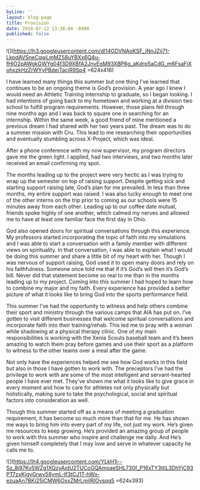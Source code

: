 ```yaml
---
byLine: ''
layout: blog-page
title: Provision
date: 2018-07-12 13:38:04 -0400
published: false
---
```

![](https://lh3.googleusercontent.com/dI14GDVNAoKSF_jNnJZij71-LkpdAVSneCqwLmMZ58uYBXx6Q4u-fHlO2pAWgkGWYg04f3D9XBfA2JnvEgM93XBP6g_aKdrp5aCdG_m6FsaFjXohxzkHzZrWYyPBdeiTacjR9Sp4 =624x416)  

I have learned many things this summer but one thing I’ve learned that continues to be an ongoing theme is God’s provision. A year ago I knew I would need an Athletic Training internship to graduate, so I began looking. I had intentions of going back to my hometown and working at a division two school to fulfill program requirements. However, those plans fell through nine months ago and I was back to square one in searching for an internship. Within the same week, a good friend of mine mentioned a previous dream I had shared with her two years past. The dream was to do a summer mission with Cru. This lead to me researching their opportunities and eventually stumbling across X-Project, which was ideal. 

After a phone conference with my now supervisor, my program directors gave me the green light. I applied, had two interviews, and two months later received an email confirming my spot.

The months leading up to the project were very hectic as I was trying to wrap up the semester on top of raising support. Despite getting sick and starting support raising late, God’s plan for me prevailed. In less than three months, my entire support was raised. I was also lucky enough to meet one of the other interns on the trip prior to coming as our schools were 15 minutes away from each other. Leading up to our coffee date mutual, friends spoke highly of one another, which calmed my nerves and allowed me to have at least one familiar face the first day in Ohio. 

God also opened doors for spiritual conversations through this experience. My professors started incorporating the topic of faith into my simulations and I was able to start a conversation with a family member with different views on spirituality. In that conversation, I was able to explain what I would be doing this summer and share a little bit of my heart with her. Though I was nervous of support raising, God used it to open many doors and rely on his faithfulness. Someone once told me that if it’s God’s will then it’s God’s bill. Never did that statement become so real to me than in the months leading up to my project. Coming into this summer I had hoped to learn how to combine my major and my faith. Every experience has provided a better picture of what it looks like to bring God into the sports performance field. 

This summer I’ve had the opportunity to witness and help others combine their sport and ministry through the various camps that AIA has put on. I’ve gotten to visit different businesses that welcome spiritual conversations and incorporate faith into their training/rehab. This led me to pray with a woman while shadowing at a physical therapy clinic. One of my main responsibilities is working with the Xenia Scouts baseball team and it’s been amazing to watch them pray before games and use their sport as a platform to witness to the other teams over a meal after the game. 

Not only have the experiences helped me see how God works in this field but also in those I have gotten to work with. The preceptors I’ve had the privilege to work with are some of the most intelligent and servant-hearted people I have ever met. They’ve shown me what it looks like to give grace in every moment and how to care for athletes not only physically but holistically, making sure to take the psychological, social and spiritual factors into consideration as well. 

Though this summer started off as a means of meeting a graduation requirement, it has become so much more than that for me. He has shown me ways to bring him into every part of my life, not just my work. He’s given me resources to keep growing. He’s provided an amazing group of people to work with this summer who inspire and challenge me daily. And He’s given himself completely that I may love and serve in whatever capacity he calls me to.

  ![](https://lh4.googleusercontent.com/YLkH1i--Sz_8j97Kv5WZg1XQzyAidU2TUCoGQAmoaeSHL730f_P16xTY3tIiL3DhYjC93PT7zxKjgyGrwv58ymL-If3tCJ1T-hWx-ezuaAn7BKi25jCMW6OxxZMrLmilRIOvsqg5 =624x393)      